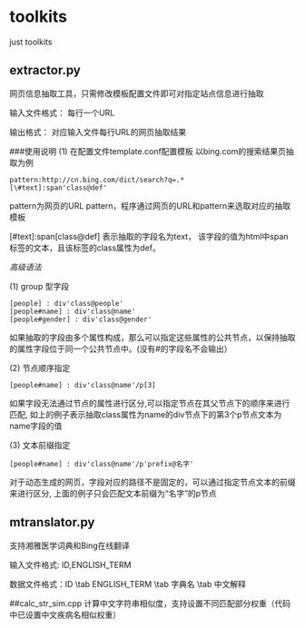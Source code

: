 # toolkits
just toolkits

## extractor.py
网页信息抽取工具，只需修改模板配置文件即可对指定站点信息进行抽取

输入文件格式： 每行一个URL

输出格式： 对应输入文件每行URL的网页抽取结果

###使用说明 
(1) 在配置文件template.conf配置模板
以bing.com的搜索结果页抽取为例
```
pattern:http://cn.bing.com/dict/search?q=.*
[\#text]:span'class@def'

```
 pattern为网页的URL pattern，程序通过网页的URL和pattern来选取对应的抽取模板 

[\#text]:span[class@def] 表示抽取的字段名为text， 该字段的值为html中span标签的文本，且该标签的class属性为def。

*高级语法*

(1) group 型字段

```
[people] : div'class@people'
[people#name] : div'class@name' 
[people#gender] : div'class@gender'
```
如果抽取的字段由多个属性构成，那么可以指定这些属性的公共节点，以保持抽取的属性字段位于同一个公共节点中。(没有#的字段名不会输出）

(2) 节点顺序指定
```
[people#name] : div'class@name'/p[3] 

```
如果字段无法通过节点的属性进行区分,可以指定节点在其父节点下的顺序来进行匹配, 如上的例子表示抽取class属性为name的div节点下的第3个p节点文本为name字段的值

(3) 文本前缀指定
```
[people#name] : div'class@name'/p'prefix@名字' 

```
对于动态生成的网页，字段对应的路径不是固定的，可以通过指定节点文本的前缀来进行区分, 上面的例子只会匹配文本前缀为“名字”的p节点



## mtranslator.py
支持湘雅医学词典和Bing在线翻译

输入文件格式: ID,ENGLISH_TERM

数据文件格式：ID \tab ENGLISH_TERM \tab 字典名 \tab 中文解释 

##calc_str_sim.cpp
计算中文字符串相似度，支持设置不同匹配部分权重（代码中已设置中文疾病名相似权重）





